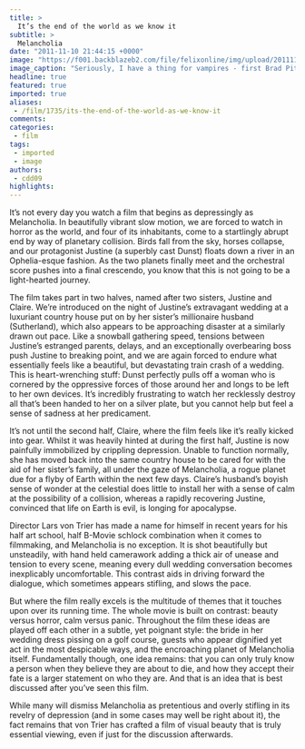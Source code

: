 ```yaml
---
title: >
  It’s the end of the world as we know it
subtitle: >
  Melancholia
date: "2011-11-10 21:44:15 +0000"
image: "https://f001.backblazeb2.com/file/felixonline/img/upload/201111102144-pk1811-stills_melancholia_resized.jpg"
image_caption: "Seriously, I have a thing for vampires - first Brad Pitt, then Tom Cruise, and now you..."
headline: true
featured: true
imported: true
aliases:
 - /film/1735/its-the-end-of-the-world-as-we-know-it
comments:
categories:
 - film
tags:
 - imported
 - image
authors:
 - cdd09
highlights:
---
```


It’s not every day you watch a film that begins as depressingly as Melancholia. In beautifully vibrant slow motion, we are forced to watch in horror as the world, and four of its inhabitants, come to a startlingly abrupt end by way of planetary collision. Birds fall from the sky, horses collapse, and our protagonist Justine (a superbly cast Dunst) floats down a river in an Ophelia-esque fashion. As the two planets finally meet and the orchestral score pushes into a final crescendo, you know that this is not going to be a light-hearted journey.

The film takes part in two halves, named after two sisters, Justine and Claire. We’re introduced on the night of Justine’s extravagant wedding at a luxuriant country house put on by her sister’s millionaire husband (Sutherland), which also appears to be approaching disaster at a similarly drawn out pace. Like a snowball gathering speed, tensions between Justine’s estranged parents, delays, and an exceptionally overbearing boss push Justine to breaking point, and we are again forced to endure what essentially feels like a beautiful, but devastating train crash of a wedding. This is heart-wrenching stuff: Dunst perfectly pulls off a woman who is cornered by the oppressive forces of those around her and longs to be left to her own devices. It’s incredibly frustrating to watch her recklessly destroy all that’s been handed to her on a silver plate, but you cannot help but feel a sense of sadness at her predicament.

It’s not until the second half, Claire, where the film feels like it’s really kicked into gear. Whilst it was heavily hinted at during the first half, Justine is now painfully immobilized by crippling depression. Unable to function normally, she has moved back into the same country house to be cared for with the aid of her sister’s family, all under the gaze of Melancholia, a rogue planet due for a flyby of Earth within the next few days. Claire’s husband’s boyish sense of wonder at the celestial does little to install her with a sense of calm at the possibility of a collision, whereas a rapidly recovering Justine, convinced that life on Earth is evil, is longing for apocalypse.

Director Lars von Trier has made a name for himself in recent years for his half art school, half B-Movie schlock combination when it comes to filmmaking, and Melancholia is no exception. It is shot beautifully but unsteadily, with hand held camerawork adding a thick air of unease and tension to every scene, meaning every dull wedding conversation becomes inexplicably uncomfortable. This contrast aids in driving forward the dialogue, which sometimes appears stifling, and slows the pace.

But where the film really excels is the multitude of themes that it touches upon over its running time. The whole movie is built on contrast: beauty versus horror, calm versus panic. Throughout the film these ideas are played off each other in a subtle, yet poignant style: the bride in her wedding dress pissing on a golf course, guests who appear dignified yet act in the most despicable ways, and the encroaching planet of Melancholia itself. Fundamentally though, one idea remains: that you can only truly know a person when they believe they are about to die, and how they accept their fate is a larger statement on who they are. And that is an idea that is best discussed after you’ve seen this film.

While many will dismiss Melancholia as pretentious and overly stifling in its revelry of depression (and in some cases may well be right about it), the fact remains that von Trier has crafted a film of visual beauty that is truly essential viewing, even if just for the discussion afterwards.
